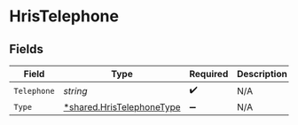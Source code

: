 # HrisTelephone


## Fields

| Field                                                                        | Type                                                                         | Required                                                                     | Description                                                                  |
| ---------------------------------------------------------------------------- | ---------------------------------------------------------------------------- | ---------------------------------------------------------------------------- | ---------------------------------------------------------------------------- |
| `Telephone`                                                                  | *string*                                                                     | :heavy_check_mark:                                                           | N/A                                                                          |
| `Type`                                                                       | [*shared.HrisTelephoneType](../../../pkg/models/shared/hristelephonetype.md) | :heavy_minus_sign:                                                           | N/A                                                                          |